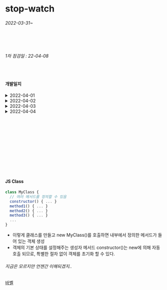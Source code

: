 # stop-watch

###### 2022-03-31~

<br>
<br>

###### 1차 점검일 : 22-04-08

<br>

#### 개발일지
<details>
<summary> 2022-04-01 </summary>
<ul>
    <li>일시정지, 종료 시 시작이 되지않는 현상 수정</li>
    <li>기능별 함수 분리</li>
    <li>인라인 click event 분리</li>
</ul>
</details>
<details>
<summary> 2022-04-02 </summary>
<ul>
  <li>Timer 객체화 시키기(class이용)</li>
</ul>
</details>
<details>
<summary> 2022-04-03 </summary>
<ul>
  <li>오류수정....=>reset/displaytime함수 수정</li>
</ul>
</details>
<details>
<summary> 2022-04-04 </summary>
<ul>
  <li>오류수정....Uncaught TypeError : Cannot read properties of undefined (reading 'tick')</li>
</ul>
</details>




<br>
<br>
<br>
<br>
<br>
<br>
<br>
<br>
<br>
<br>
<br>

#### JS Class

```javascript
class MyClass {
  // 여러 메서드를 정의할 수 있음
  constructor() { ... }
  method1() { ... }
  method2() { ... }
  method3() { ... }
  ...
}
```

* 이렇게 클래스를 만들고 new MyClass()를 호출하면 내부에서 정의한 메서드가 들어 있는 객체 생성
* 객체의 기본 상태를 설정해주는 생성자 메서드 constructor()는 new에 의해 자동 호출 되므로, 특별한 절차 없이 객체를 초기화 할 수 있다.


###### 지금은 모르지만 언젠간 이해되겠지..
[바벨](https://velog.io/@ksh4820/%EB%B0%94%EB%B2%A8%EA%B3%BC-%EC%9B%B9%ED%8C%A9)